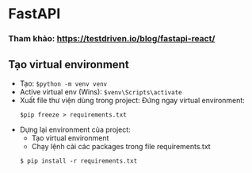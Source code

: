# FastAPI

### Tham khảo: https://testdriven.io/blog/fastapi-react/

## Tạo virtual environment

- Tạo: `$python -m venv venv`
- Active virtual env (Wins): `$venv\Scripts\activate`
- Xuất file thư viện dùng trong project:
  Đứng ngay virtual environment:
  ```
  $pip freeze > requirements.txt
  ```
- Dựng lại environment của project:
  - Tạo virtual environment
  - Chạy lệnh cài các packages trong file requirements.txt
  ```
  $ pip install -r requirements.txt
  ```
